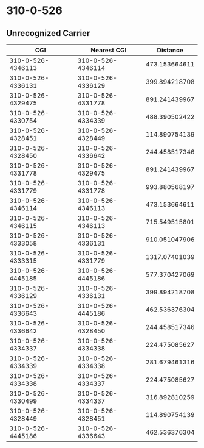 # 310-0-526
## Unrecognized Carrier


| CGI | Nearest CGI | Distance |
|-----|-------------|----------|
| 310-0-526-4346113 | 310-0-526-4346114 | 473.153664611 |
| 310-0-526-4336131 | 310-0-526-4336129 | 399.894218708 |
| 310-0-526-4329475 | 310-0-526-4331778 | 891.241439967 |
| 310-0-526-4330754 | 310-0-526-4334339 | 488.390502422 |
| 310-0-526-4328451 | 310-0-526-4328449 | 114.890754139 |
| 310-0-526-4328450 | 310-0-526-4336642 | 244.458517346 |
| 310-0-526-4331778 | 310-0-526-4329475 | 891.241439967 |
| 310-0-526-4331779 | 310-0-526-4331778 | 993.880568197 |
| 310-0-526-4346114 | 310-0-526-4346113 | 473.153664611 |
| 310-0-526-4346115 | 310-0-526-4346113 | 715.549515801 |
| 310-0-526-4333058 | 310-0-526-4336131 | 910.051047906 |
| 310-0-526-4333315 | 310-0-526-4331779 | 1317.07401039 |
| 310-0-526-4445185 | 310-0-526-4445186 | 577.370427069 |
| 310-0-526-4336129 | 310-0-526-4336131 | 399.894218708 |
| 310-0-526-4336643 | 310-0-526-4445186 | 462.536376304 |
| 310-0-526-4336642 | 310-0-526-4328450 | 244.458517346 |
| 310-0-526-4334337 | 310-0-526-4334338 | 224.475085627 |
| 310-0-526-4334339 | 310-0-526-4334338 | 281.679461316 |
| 310-0-526-4334338 | 310-0-526-4334337 | 224.475085627 |
| 310-0-526-4330499 | 310-0-526-4334337 | 316.892810259 |
| 310-0-526-4328449 | 310-0-526-4328451 | 114.890754139 |
| 310-0-526-4445186 | 310-0-526-4336643 | 462.536376304 |
